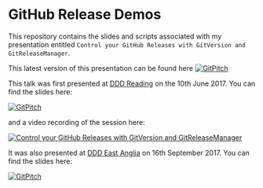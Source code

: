 # GitHub Release Demos

This repository contains the slides and scripts associated with my presentation entitled `Control your GitHub Releases with GitVersion and GitReleaseManager`.

This latest version of this presentation can be found here [![GitPitch](https://gitpitch.com/assets/badge.svg)](https://gitpitch.com/gep13-talks/master)

This talk was first presented at [DDD Reading](https://developerdeveloperdeveloper.com/) on the 10th June 2017.  You can find the slides here:

[![GitPitch](https://gitpitch.com/assets/badge.svg)](https://gitpitch.com/gep13-talks/GitHubReleaseDemos/ddd12)

and a video recording of the session here:

[![Control your GitHub Releases with GitVersion and GitReleaseManager](https://img.youtube.com/vi/SlM02V1tkSc/0.jpg)](https://www.youtube.com/watch?v=SlM02V1tkSc)

It was also presented at [DDD East Anglia](https://www.dddeastanglia.com/) on 16th September 2017.  You can find the slides here:

[![GitPitch](https://gitpitch.com/assets/badge.svg)](https://gitpitch.com/gep13-talks/GitHubReleaseDemos/dddeastanglia2017)
